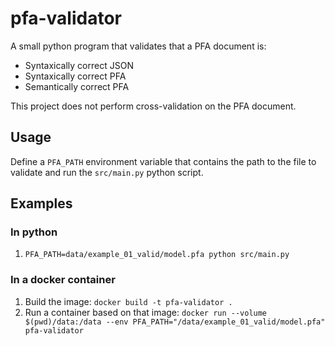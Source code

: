 # pfa-validator

A small python program that validates that a PFA document is:
- Syntaxically correct JSON
- Syntaxically correct PFA
- Semantically correct PFA

This project does not perform cross-validation on the PFA document.

## Usage
Define a `PFA_PATH` environment variable that contains the path to the file to validate and run
the `src/main.py` python script.

## Examples
### In python
1. `PFA_PATH=data/example_01_valid/model.pfa python src/main.py`

### In a docker container
1. Build the image: `docker build -t pfa-validator .`
2. Run a container based on that image: `docker run --volume $(pwd)/data:/data --env PFA_PATH="/data/example_01_valid/model.pfa" pfa-validator`
